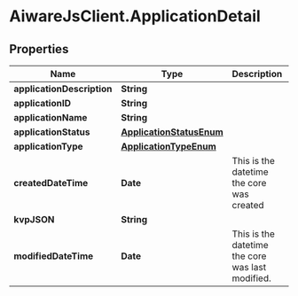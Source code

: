 # AiwareJsClient.ApplicationDetail

## Properties

Name | Type | Description | Notes
------------ | ------------- | ------------- | -------------
**applicationDescription** | **String** |  | [optional] 
**applicationID** | **String** |  | [optional] 
**applicationName** | **String** |  | [optional] 
**applicationStatus** | [**ApplicationStatusEnum**](ApplicationStatusEnum.md) |  | [optional] 
**applicationType** | [**ApplicationTypeEnum**](ApplicationTypeEnum.md) |  | [optional] 
**createdDateTime** | **Date** | This is the datetime the core was created | [optional] 
**kvpJSON** | **String** |  | [optional] 
**modifiedDateTime** | **Date** | This is the datetime the core was last modified. | [optional] 


